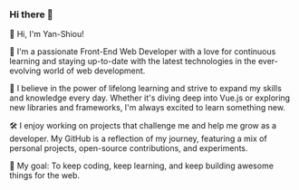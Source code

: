 ### Hi there 👋

👋 Hi, I'm Yan-Shiou!

🚀 I'm a passionate Front-End Web Developer with a love for continuous learning and staying up-to-date with the latest technologies in the ever-evolving world of web development.

🌱 I believe in the power of lifelong learning and strive to expand my skills and knowledge every day. Whether it's diving deep into Vue.js or exploring new libraries and frameworks, I'm always excited to learn something new.

🛠️ I enjoy working on projects that challenge me and help me grow as a developer. My GitHub is a reflection of my journey, featuring a mix of personal projects, open-source contributions, and experiments.

<!--💬 Let's connect and learn together! Feel free to reach out for collaboration, coding discussions, or just to share your favorite tech discoveries. You can find me on [LinkedIn](https://www.linkedin.com/in/your-profile) too.-->

🎯 My goal: To keep coding, keep learning, and keep building awesome things for the web.

<!--
**yan-s-h/yan-s-h** is a ✨ _special_ ✨ repository because its `README.md` (this file) appears on your GitHub profile.

Here are some ideas to get you started:

- 🔭 I’m currently working on ...
- 🌱 I’m currently learning ...
- 👯 I’m looking to collaborate on ...
- 🤔 I’m looking for help with ...
- 💬 Ask me about ...
- 📫 How to reach me: ...
- 😄 Pronouns: ...
- ⚡ Fun fact: ...
-->
